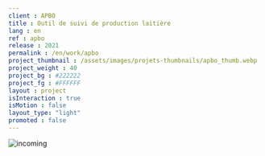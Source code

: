 ```yaml
---
client : APBO
title : Outil de suivi de production laitière
lang : en
ref : apbo
release : 2021
permalink : /en/work/apbo
project_thumbnail : /assets/images/projets-thumbnails/apbo_thumb.webp
project_weight : 40
project_bg : #222222
project_fg : #FFFFFF
layout : project
isInteraction : true
isMotion : false
layout_type: "light"
promoted : false
---
```


![incoming](/assets/images/incoming-en.webp)
